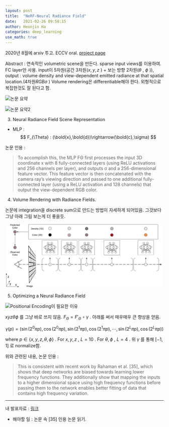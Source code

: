```yaml
---
layout: post
title:  "NeRF-Neural Radiance Field"
date:   2021-02-26 09:58:15
author: Heonjin Ha
categories: deep_learning
use_math: true
---
```


2020년 8월에 arxiv 투고. ECCV oral. [project page](https://www.matthewtancik.com/nerf)

Abstract : 연속적인 volumetric scene을 만든다. sparse input views를 이용하여. FC layer만 사용. input이 5차원(공간 3차원($x, y, z$ ) + 보는 방향 2차원($\theta$ , $\phi$ )), output : volume density and view-dependent emitted radiance at that spatial location.(4차원$RGB\sigma$ ) Volume rendering은 differentiable해야 한다. 외형적으로 복잡한것도 잘 된다고 함.

![논문 요약](https://d3i71xaburhd42.cloudfront.net/428b663772dba998f5dc6a24488fff1858a0899f/2-Figure1-1.png)

![논문 요약2](https://d3i71xaburhd42.cloudfront.net/428b663772dba998f5dc6a24488fff1858a0899f/5-Figure2-1.png)

3. Neural Radiance Field Scene Representation

* MLP :
$$
F_{\Theta} : (\bold{x},\bold{d})\rightarrow(\bold{c},\sigma)
$$

논문 인용 : 
> To accomplish this, the MLP FΘ first processes the input
3D coordinate x with 8 fully-connected layers (using ReLU activations and 256
channels per layer), and outputs σ and a 256-dimensional feature vector. This
feature vector is then concatenated with the camera ray’s viewing direction and
passed to one additional fully-connected layer (using a ReLU activation and 128
channels) that output the view-dependent RGB color.

4. Volume Rendering with Radiance Fields.

논문에 integration을 discrete sum으로 만드는 방법이 자세하게 되어있음. 그것보다 그냥 아래 그림 보는게 더 좋을듯.

![Tf everywhere 발표자료](/images/NeRF/Screen%20Shot%202021-02-26%20at%202.36.58%20PM.png)

5. Optimizing a Neural Radiance Field

![Positional Encoding이 필요한 이유](https://d3i71xaburhd42.cloudfront.net/428b663772dba998f5dc6a24488fff1858a0899f/7-Figure4-1.png)

$xyz\theta\phi$ 를 그냥 바로 쓰지 않음. $F_{\Theta}=F'_{\Theta}\circ\gamma$ . 아래를 써서 매우매우 큰 향상을 얻음.

$$
\gamma(p) = (\sin(2^0 \pi p),\cos(2^0 \pi p), \sin(2^1 \pi p),\cos(2^1 \pi p), \cdots, \sin(2^L \pi p),\cos(2^L \pi p))
$$

where $p\in \{x,y,z,\theta,\phi\}$ . For $x,y,z$ , $L=10$ . For $\theta, \phi$ , $L=4$ .
위 $\gamma$ 를 통해 $[-1,1]$ 로 normalize함.

위와 관련된 내용, 논문 인용 : 
> This is consistent with recent work by Rahaman
et al. [35], which shows that deep networks are biased towards learning lower frequency functions. They additionally show that mapping the inputs to a higher
dimensional space using high frequency functions before passing them to the
network enables better fitting of data that contains high frequency variation.

-----
내 발표자료 : [링크](https://docs.google.com/presentation/d/1uBKU34T0DpX7y8FvgjQ8AG7L3WAE9Q_4-XgTwsp_jYI/edit?usp=sharing&resourcekey=0-CQXHPz5Yty5mtn2YDNox8w)

* 해야할 일 : 논문 속 [35] 인용 논문 읽기.